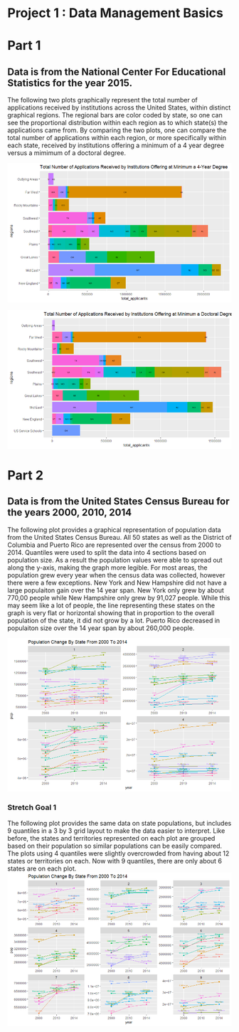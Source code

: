 # Project 1 : Data Management Basics


# Part 1

## Data is from the National Center For Educational Statistics for the year 2015.

The following two plots graphically represent the total number of applications received by institutions across the United States, within distinct graphical regions. The regional bars are color coded by state, so one can see the proportional distribution within each region as to which state(s) the applications came from. By comparing the two plots, one can compare the total number of applications within each region, or more specifically within each state, received by institutions offering a minimum of a 4 year degree versus a mimimum of a doctoral degree.

![](total_applicants_4year.png)


![](total_applicants_doctoral.png)


# Part 2 

## Data is from the United States Census Bureau for the years 2000, 2010, 2014

The following plot provides a graphical representation of population data from the United States Census Bureau. All 50 states as well as the District of Columbia and Puerto Rico are represented over the census from 2000 to 2014. Quantiles were used to split the data into 4 sections based on population size. As a result the population values were able to spread out along the y-axis, making the graph more legible. For most areas, the population grew every year when the census data was collected, however there were a few exceptions. New York and New Hampshire did not have a large populaiton gain over the 14 year span. New York only grew by about 770,00 people while New Hampshire only grew by 91,027 people. While this may seem like a lot of people, the line representing these states on the graph is very flat or horizontal showing that in proportion to the overall population of the state, it did not grow by a lot. Puerto Rico decreased in populaiton size over the 14 year span by about 260,000 people. 

![](pop_change_by_state.png)

### Stretch Goal 1
The following plot provides the same data on state populations, but includes 9 quantiles in a 3 by 3 grid layout to make the data easier to interpret. Like before, the states and territories represented on each plot are grouped based on their population so similar populations can be easily compared. The plots using 4 quantiles were slightly overcrowded from having about 12 states or territories on each. Now with 9 quantiles, there are only about 6 states are on each plot.
![](pop_change_9_quan.png)
